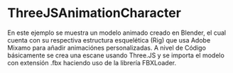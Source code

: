 # ThreeJSAnimationCharacter
En este ejemplo se muestra un modelo animado creado en Blender, el cual cuenta con su respectiva estructura esquelética (Rig) que usa Adobe Mixamo para añadir animaciónes personalizadas. A nivel de Código básicamente se crea una escane usando Three.JS y se importa el modelo con extensión .fbx haciendo uso de la librería FBXLoader.
